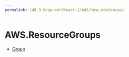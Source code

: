 ```yaml
---
permalink: /48.0.0/ap-northeast-1/AWS/ResourceGroups/
---
```


# AWS.ResourceGroups



* [Group](Group.md)